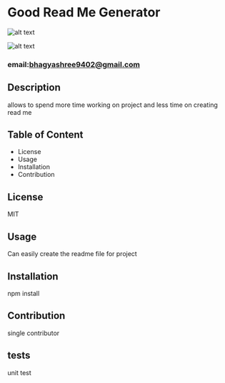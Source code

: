 # Good Read Me Generator

![alt text](https://img.shields.io/badge/license-MIT-green)

![alt text](https://avatars3.githubusercontent.com/u/61488735?v=4) 

### email:bhagyashree9402@gmail.com

## Description
allows to spend more time working on project and less time on creating read me

## Table of Content
- License
- Usage
- Installation
- Contribution

## License
MIT

## Usage
Can easily create the readme file for project

## Installation
npm install

## Contribution
single contributor

## tests
unit test
